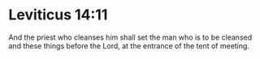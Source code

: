 # Leviticus 14:11

And the priest who cleanses him shall set the man who is to be cleansed and these things before the Lord, at the entrance of the tent of meeting.

